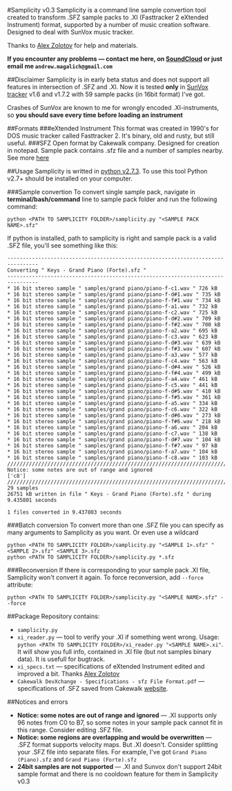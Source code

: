 #Samplicity v0.3
Samplicity is a command line sample convertion tool created to transform .SFZ sample packs to .XI (Fasttracker 2 eXtended Instrument) format, supported by a number of music creation software. Designed to deal with SunVox music tracker.

Thanks to [Alex Zolotov](http://www.warmplace.ru/) for help and materials.

**If you encounter any problems — contact me here, on [SoundCloud](http://soundcloud.com/convergent) or just email me ```andrew.magalich@gmail.com```**

##Disclaimer
Samplicity is in early beta status and does not support all features in intersection of .SFZ and .XI. Now it is tested **only** in [SunVox tracker](http://www.warmplace.ru/soft/sunvox/) v1.6 and v1.7.2 with 59 sample packs (in 16bit format) I've got.

Crashes of SunVox are known to me for wrongly encoded .XI-instruments, so **you should save every time before loading an instrument**

##Formats
###eXtended Instrument
This format was created in 1990's for DOS music tracker called Fasttracker 2. It's binary, old and rusty, but still useful.
###SFZ
Open format by Cakewalk company. Designed for creation in notepad. Sample pack contains .sfz file and a number of samples nearby. See more [here](http://www.cakewalk.com/DevXchange/article.aspx?aid=108)

##Usage
Samplicity is writted in [python v2.7.3](http://www.python.org/). To use this tool Python v2.7+ should be installed on your computer.

###Sample convertion
To convert single sample pack, navigate in **terminal/bash/command** line to sample pack folder and run the following command:

```
python <PATH TO SAMPLICITY FOLDER>/samplicity.py "<SAMPLE PACK NAME>.sfz"
```

If python is installed, path to samplicity is right and sample pack is a valid .SFZ file, you'll see something like this:

```
--------------------------------------------------------------------------------
Converting " Keys - Grand Piano (Forte).sfz "
--------------------------------------------------------------------------------
* 16 bit stereo sample " samples/grand piano/piano-f-c1.wav " 726 kB
* 16 bit stereo sample " samples/grand piano/piano-f-d#1.wav " 735 kB
* 16 bit stereo sample " samples/grand piano/piano-f-f#1.wav " 734 kB
* 16 bit stereo sample " samples/grand piano/piano-f-a1.wav " 732 kB
* 16 bit stereo sample " samples/grand piano/piano-f-c2.wav " 725 kB
* 16 bit stereo sample " samples/grand piano/piano-f-d#2.wav " 709 kB
* 16 bit stereo sample " samples/grand piano/piano-f-f#2.wav " 700 kB
* 16 bit stereo sample " samples/grand piano/piano-f-a2.wav " 695 kB
* 16 bit stereo sample " samples/grand piano/piano-f-c3.wav " 623 kB
* 16 bit stereo sample " samples/grand piano/piano-f-d#3.wav " 639 kB
* 16 bit stereo sample " samples/grand piano/piano-f-f#3.wav " 607 kB
* 16 bit stereo sample " samples/grand piano/piano-f-a3.wav " 577 kB
* 16 bit stereo sample " samples/grand piano/piano-f-c4.wav " 563 kB
* 16 bit stereo sample " samples/grand piano/piano-f-d#4.wav " 526 kB
* 16 bit stereo sample " samples/grand piano/piano-f-f#4.wav " 499 kB
* 16 bit stereo sample " samples/grand piano/piano-f-a4.wav " 461 kB
* 16 bit stereo sample " samples/grand piano/piano-f-c5.wav " 441 kB
* 16 bit stereo sample " samples/grand piano/piano-f-d#5.wav " 410 kB
* 16 bit stereo sample " samples/grand piano/piano-f-f#5.wav " 361 kB
* 16 bit stereo sample " samples/grand piano/piano-f-a5.wav " 334 kB
* 16 bit stereo sample " samples/grand piano/piano-f-c6.wav " 322 kB
* 16 bit stereo sample " samples/grand piano/piano-f-d#6.wav " 273 kB
* 16 bit stereo sample " samples/grand piano/piano-f-f#6.wav " 218 kB
* 16 bit stereo sample " samples/grand piano/piano-f-a6.wav " 204 kB
* 16 bit stereo sample " samples/grand piano/piano-f-c7.wav " 138 kB
* 16 bit stereo sample " samples/grand piano/piano-f-d#7.wav " 104 kB
* 16 bit stereo sample " samples/grand piano/piano-f-f#7.wav " 97 kB
* 16 bit stereo sample " samples/grand piano/piano-f-a7.wav " 104 kB
* 16 bit stereo sample " samples/grand piano/piano-f-c8.wav " 103 kB
////////////////////////////////////////////////////////////////////////////////
Notice: some notes are out of range and ignored
['c8']
////////////////////////////////////////////////////////////////////////////////
29 samples
26751 kB written in file " Keys - Grand Piano (Forte).sfz " during 9.435801 seconds

1 files converted in 9.437803 seconds
```

###Batch conversion
To convert more than one .SFZ file you can specify as many arguments to Samplicity as you want. Or even use a wildcard

```
python <PATH TO SAMPLICITY FOLDER>/samplicity.py "<SAMPLE 1>.sfz" "<SAMPLE 2>.sfz" <SAMPLE 3>.sfz
python <PATH TO SAMPLICITY FOLDER>/samplicity.py *.sfz 
```

###Reconversion
If there is corresponding to your sample pack .XI file, Samplicity won't convert it again. To force reconversion, add ```--force``` attribute:

```
python <PATH TO SAMPLICITY FOLDER>/samplicity.py "<SAMPLE NAME>.sfz" --force 

```

##Package
Repository contains:

* ```samplicity.py```
* ```xi_reader.py``` — tool to verify your .XI if something went wrong. Usage: ```python <PATH TO SAMPLICITY FOLDER>/xi_reader.py "<SAMPLE NAME>.xi"```. It will show you full info, contained in .XI file (but not samples binary data). It is usefull for bugtrack.
* ```xi_specs.txt``` — specifications of eXtended Instrument edited and improved a bit. Thanks [Alex Zolotov](http://www.warmplace.ru/)
* ```Cakewalk DevXchange - Specifications - sfz File Format.pdf``` — specifications of .SFZ saved from Cakewalk [website](http://www.cakewalk.com/DevXchange/article.aspx?aid=108).

##Notices and errors
* **Notice: some notes are out of range and ignored** — .XI supports only 96 notes from C0 to B7, so some notes in your sample pack cannot fit in this range. Consider editing .SFZ file.
* **Notice: some regions are overlapping and would be overwritten** — .SFZ format supports velocity maps. But .XI doesn't. Consider splitting your .SFZ file into separate files. For example, I've got ```Grand Piano (Piano).sfz``` and ```Grand Piano (Forte).sfz```
* **24bit samples are not supported** — .XI and Sunvox don't support 24bit sample format and there is no cooldown feature for them in Samplicity v0.3 
	
